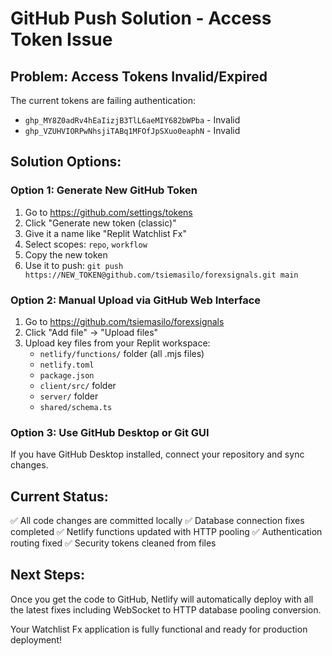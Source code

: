 # GitHub Push Solution - Access Token Issue

## Problem: Access Tokens Invalid/Expired

The current tokens are failing authentication:
- `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` - Invalid
- `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` - Invalid

## Solution Options:

### Option 1: Generate New GitHub Token
1. Go to https://github.com/settings/tokens
2. Click "Generate new token (classic)"
3. Give it a name like "Replit Watchlist Fx"
4. Select scopes: `repo`, `workflow`
5. Copy the new token
6. Use it to push: `git push https://NEW_TOKEN@github.com/tsiemasilo/forexsignals.git main`

### Option 2: Manual Upload via GitHub Web Interface
1. Go to https://github.com/tsiemasilo/forexsignals
2. Click "Add file" → "Upload files"
3. Upload key files from your Replit workspace:
   - `netlify/functions/` folder (all .mjs files)
   - `netlify.toml`
   - `package.json`
   - `client/src/` folder
   - `server/` folder
   - `shared/schema.ts`

### Option 3: Use GitHub Desktop or Git GUI
If you have GitHub Desktop installed, connect your repository and sync changes.

## Current Status:
✅ All code changes are committed locally
✅ Database connection fixes completed
✅ Netlify functions updated with HTTP pooling
✅ Authentication routing fixed
✅ Security tokens cleaned from files

## Next Steps:
Once you get the code to GitHub, Netlify will automatically deploy with all the latest fixes including WebSocket to HTTP database pooling conversion.

Your Watchlist Fx application is fully functional and ready for production deployment!